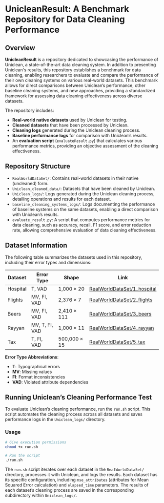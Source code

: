 # UnicleanResult: A Benchmark Repository for Data Cleaning Performance

## Overview
**UnicleanResult** is a repository dedicated to showcasing the performance of Uniclean, a state-of-the-art data cleaning system. In addition to presenting Uniclean's results, this repository establishes a benchmark for data cleaning, enabling researchers to evaluate and compare the performance of their own cleaning systems on various real-world datasets. This benchmark allows for direct comparisons between Uniclean’s performance, other baseline cleaning systems, and new approaches, providing a standardized framework for assessing data cleaning effectiveness across diverse datasets.

The repository includes:
- **Real-world native datasets** used by Uniclean for testing.
- **Cleaned datasets** that have been processed by Uniclean.
- **Cleaning logs** generated during the Uniclean cleaning process.
- **Baseline performance logs** for comparison with Uniclean’s results.
- An **evaluation script** (`evaluateResult.py`) that calculates various performance metrics, providing an objective assessment of the cleaning effectiveness.

## Repository Structure

- `RealWorldDataSet/`: Contains real-world datasets in their native (uncleaned) form.
- `Uniclean_cleaned_data/`: Datasets that have been cleaned by Uniclean.
- `Uniclean_logs/`: Logs generated during the Uniclean cleaning process, detailing operations and results for each dataset.
- `baseline_cleaning_systems_logs/`: Logs documenting the performance of baseline systems on the same datasets, enabling a direct comparison with Uniclean’s results.
- `evaluate_result.py`: A script that computes performance metrics for data cleaning, such as accuracy, recall, F1 score, and error reduction rate, allowing comprehensive evaluation of data cleaning effectiveness.

## Dataset Information

The following table summarizes the datasets used in this repository, including their error types and dimensions:

| Dataset | Error Type | Shape        | Link |
|---------|------------|--------------|------|
| Hospital | T, VAD | 1,000 × 20   | [RealWorldDataSet/1_hospital](./RealWorldDataSet/1_hospital) |
| Flights  | MV, FI, VAD | 2,376 × 7    | [RealWorldDataSet/2_flights](./RealWorldDataSet/2_flights) |
| Beers    | MV, FI, VAD | 2,410 × 111  | [RealWorldDataSet/3_beers](./RealWorldDataSet/3_beers) |
| Rayyan   | MV, T, FI, VAD | 1,000 × 11   | [RealWorldDataSet/4_rayyan](./RealWorldDataSet/4_rayyan) |
| Tax      | T, FI, VAD | 500,000 × 15 | [RealWorldDataSet/5_tax](./RealWorldDataSet/5_tax50k) |

**Error Type Abbreviations:**
- **T**: Typographical errors
- **MV**: Missing values
- **FI**: Format inconsistencies
- **VAD**: Violated attribute dependencies


## Running Uniclean’s Cleaning Performance Test

To evaluate Uniclean’s cleaning performance, run the `run.sh` script. This script automates the cleaning process across all datasets and saves performance logs in the `Uniclean_logs/` directory.

### Usage
```bash
# Give execution permissions
chmod +x run.sh

# Run the script
./run.sh
```

The `run.sh` script iterates over each dataset in the `RealWorldDataSet/` directory, processes it with Uniclean, and logs the results. Each dataset has its specific configuration, including `mse_attributes` (attributes for Mean Squared Error calculation) and `elapsed_time` parameters. The results of each dataset’s cleaning process are saved in the corresponding subdirectory within `Uniclean_logs/`.